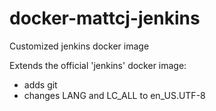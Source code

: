 # docker-mattcj-jenkins
Customized jenkins docker image

Extends the official 'jenkins' docker image:
* adds git
* changes LANG and LC_ALL to en_US.UTF-8
